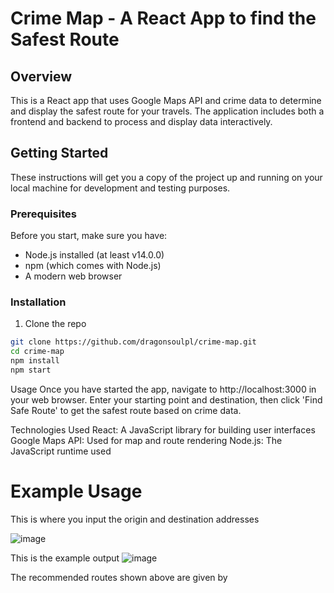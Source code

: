 # Crime Map - A React App to find the Safest Route

## Overview

This is a React app that uses Google Maps API and crime data to determine and display the safest route for your travels. The application includes both a frontend and backend to process and display data interactively.

## Getting Started

These instructions will get you a copy of the project up and running on your local machine for development and testing purposes.

### Prerequisites

Before you start, make sure you have:

- Node.js installed (at least v14.0.0)
- npm (which comes with Node.js)
- A modern web browser

### Installation

1. Clone the repo

```bash
git clone https://github.com/dragonsoulpl/crime-map.git
cd crime-map
npm install
npm start
```

Usage
Once you have started the app, navigate to http://localhost:3000 in your web browser. Enter your starting point and destination, then click 'Find Safe Route' to get the safest route based on crime data.

Technologies Used
React: A JavaScript library for building user interfaces
Google Maps API: Used for map and route rendering
Node.js: The JavaScript runtime used

# Example Usage
This is where you input the origin and destination addresses

![image](https://github.com/dragonsoulpl/crime-map/assets/91435678/8c7cddb1-e9a7-4881-b71f-bd55d9bf4229)

This is the example output
![image](https://github.com/dragonsoulpl/crime-map/assets/91435678/7ec2b230-8ba1-4382-8f1d-62c0da12c747)

The recommended routes shown above are given by 
